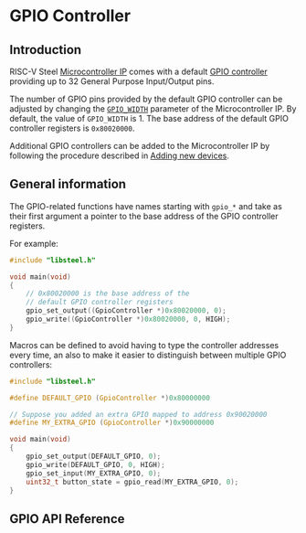 # GPIO Controller

## Introduction

RISC-V Steel [Microcontroller IP](../hardware/mcu.md) comes with a default [GPIO controller](https://en.wikipedia.org/wiki/General-purpose_input/output) providing up to 32 General Purpose Input/Output pins. 

The number of GPIO pins provided by the default GPIO controller can be adjusted by changing the [`GPIO_WIDTH`](../hardware/mcu.md#configuration-parameters) parameter of the Microcontroller IP. By default, the value of `GPIO_WIDTH` is 1. The base address of the default GPIO controller registers is `0x80020000`.

Additional GPIO controllers can be added to the Microcontroller IP by following the procedure described in [Adding new devices](../hardware/mcu.md#adding-new-devices).

## General information

The GPIO-related functions have names starting with `gpio_*` and take as their first argument a pointer to the base address of the GPIO controller registers.

For example:

```c
#include "libsteel.h"

void main(void)
{
    // 0x80020000 is the base address of the
    // default GPIO controller registers
    gpio_set_output((GpioController *)0x80020000, 0);
    gpio_write((GpioController *)0x80020000, 0, HIGH);
}
```

Macros can be defined to avoid having to type the controller addresses every time, an also to make it easier to distinguish between multiple GPIO controllers:

```c
#include "libsteel.h"

#define DEFAULT_GPIO (GpioController *)0x80000000

// Suppose you added an extra GPIO mapped to address 0x90020000
#define MY_EXTRA_GPIO (GpioController *)0x90000000

void main(void)
{
    gpio_set_output(DEFAULT_GPIO, 0);    
    gpio_write(DEFAULT_GPIO, 0, HIGH);
    gpio_set_input(MY_EXTRA_GPIO, 0);
    uint32_t button_state = gpio_read(MY_EXTRA_GPIO, 0);
}
```

## GPIO API Reference 